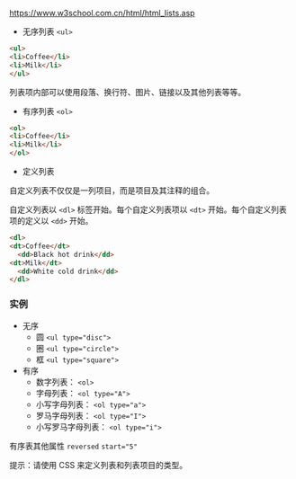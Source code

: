 https://www.w3school.com.cn/html/html_lists.asp
* 无序列表
`<ul>`
```html
<ul>
<li>Coffee</li>
<li>Milk</li>
</ul>
```
列表项内部可以使用段落、换行符、图片、链接以及其他列表等等。

* 有序列表
`<ol>`
```html
<ol>
<li>Coffee</li>
<li>Milk</li>
</ol>
```
* 定义列表

自定义列表不仅仅是一列项目，而是项目及其注释的组合。

自定义列表以 `<dl>` 标签开始。每个自定义列表项以 `<dt>` 开始。每个自定义列表项的定义以 `<dd>` 开始。

```html
<dl>
<dt>Coffee</dt>
  <dd>Black hot drink</dd>
<dt>Milk</dt>
  <dd>White cold drink</dd>
</dl>
```

### 实例
* 无序
  + 圆 `<ul type="disc">`
  + 圈 `<ul type="circle">`
  + 框 `<ul type="square">`
* 有序
  + 数字列表： `<ol>`
  + 字母列表： `<ol type="A">`
  + 小写字母列表： `<ol type="a">`
  + 罗马字母列表： `<ol type="I">`
  + 小写罗马字母列表： `<ol type="i">`


有序表其他属性 `reversed` `start="5"`

提示：请使用 CSS 来定义列表和列表项目的类型。
